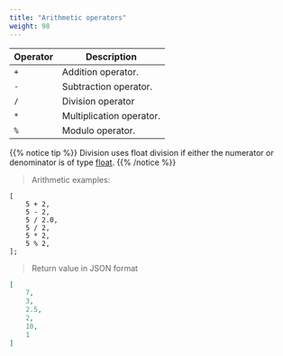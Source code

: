 ```yaml
---
title: "Arithmetic operators"
weight: 98
---
```


Operator | Description
-------- | -----------
`+` | Addition operator.
`-` | Subtraction operator.
`/` | Division operator
`*` | Multiplication operator.
`%` | Modulo operator.

{{% notice tip %}}
Division uses float division if either the numerator or denominator is of type [float](../../data-types/float).
{{% /notice %}}

> Arithmetic examples:

```thingsdb,json_response
[
    5 + 2,
    5 - 2,
    5 / 2.0,
    5 / 2,
    5 * 2,
    5 % 2,
];
```

> Return value in JSON format

```json
[
    7,
    3,
    2.5,
    2,
    10,
    1
]
```
